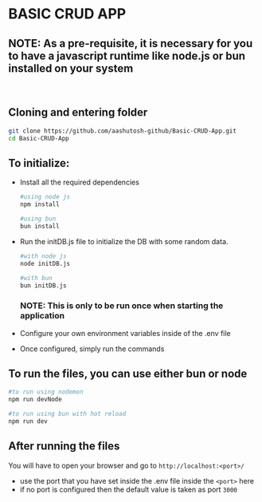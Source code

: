 # BASIC CRUD APP

## NOTE: As a pre-requisite, it is necessary for you to have a javascript runtime like node.js or bun installed on your system

<br>

## Cloning and entering folder

```sh
git clone https://github.com/aashutosh-github/Basic-CRUD-App.git
cd Basic-CRUD-App
```

## To initialize:

- Install all the required dependencies

  ```sh
  #using node js
  npm install

  #using bun
  bun install
  ```

- Run the initDB.js file to initialize the DB with some random data.

  ```sh
  #with node js
  node initDB.js

  #with bun
  bun initDB.js
  ```

  ### NOTE: This is only to be run once when starting the application

- Configure your own environment variables inside of the .env file
- Once configured, simply run the commands

## To run the files, you can use either bun or node

```sh
#to run using nodemon
npm run devNode

#to run using bun with hot reload
npm run dev
```

## After running the files

You will have to open your browser and go to `http://localhost:<port>/`

- use the port that you have set inside the .env file inside the `<port>` here
- if no port is configured then the default value is taken as port `3000`
